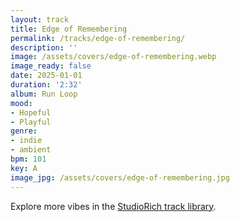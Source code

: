 ```yaml
---
layout: track
title: Edge of Remembering
permalink: /tracks/edge-of-remembering/
description: ''
image: /assets/covers/edge-of-remembering.webp
image_ready: false
date: 2025-01-01
duration: '2:32'
album: Run Loop
mood:
- Hopeful
- Playful
genre:
- indie
- ambient
bpm: 101
key: A
image_jpg: /assets/covers/edge-of-remembering.jpg
---
```


Explore more vibes in the [StudioRich track library](/tracks/).
